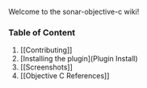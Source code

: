 Welcome to the sonar-objective-c wiki!

### Table of Content
1. [[Contributing]]
2. [Installing the plugin](Plugin Install)
3. [[Screenshots]]
4. [[Objective C References]]